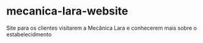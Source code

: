 # mecanica-lara-website
Site para os clientes visitarem a Mecânica Lara e conhecerem mais sobre o estabelecidmento
